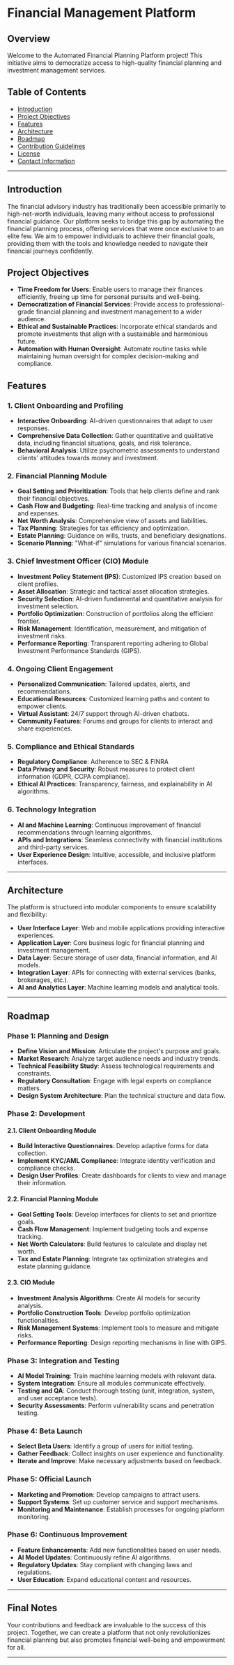 # **Financial Management Platform** 

## **Overview**

Welcome to the Automated Financial Planning Platform project! This initiative aims to democratize access to high-quality financial planning and investment management services.

## **Table of Contents**

- [Introduction](#introduction)
- [Project Objectives](#project-objectives)
- [Features](#features)
- [Architecture](#architecture)
- [Roadmap](#roadmap)
- [Contribution Guidelines](#contribution-guidelines)
- [License](#license)
- [Contact Information](#contact-information)

---

## **Introduction**

The financial advisory industry has traditionally been accessible primarily to high-net-worth individuals, leaving many without access to professional financial guidance. Our platform seeks to bridge this gap by automating the financial planning process, offering services that were once exclusive to an elite few. We aim to empower individuals to achieve their financial goals, providing them with the tools and knowledge needed to navigate their financial journeys confidently.

## **Project Objectives**

- **Time Freedom for Users**: Enable users to manage their finances efficiently, freeing up time for personal pursuits and well-being.
- **Democratization of Financial Services**: Provide access to professional-grade financial planning and investment management to a wider audience.
- **Ethical and Sustainable Practices**: Incorporate ethical standards and promote investments that align with a sustainable and harmonious future.
- **Automation with Human Oversight**: Automate routine tasks while maintaining human oversight for complex decision-making and compliance.

## **Features**

### **1. Client Onboarding and Profiling**

- **Interactive Onboarding**: AI-driven questionnaires that adapt to user responses.
- **Comprehensive Data Collection**: Gather quantitative and qualitative data, including financial situations, goals, and risk tolerance.
- **Behavioral Analysis**: Utilize psychometric assessments to understand clients' attitudes towards money and investment.

### **2. Financial Planning Module**

- **Goal Setting and Prioritization**: Tools that help clients define and rank their financial objectives.
- **Cash Flow and Budgeting**: Real-time tracking and analysis of income and expenses.
- **Net Worth Analysis**: Comprehensive view of assets and liabilities.
- **Tax Planning**: Strategies for tax efficiency and optimization.
- **Estate Planning**: Guidance on wills, trusts, and beneficiary designations.
- **Scenario Planning**: "What-if" simulations for various financial scenarios.

### **3. Chief Investment Officer (CIO) Module**

- **Investment Policy Statement (IPS)**: Customized IPS creation based on client profiles.
- **Asset Allocation**: Strategic and tactical asset allocation strategies.
- **Security Selection**: AI-driven fundamental and quantitative analysis for investment selection.
- **Portfolio Optimization**: Construction of portfolios along the efficient frontier.
- **Risk Management**: Identification, measurement, and mitigation of investment risks.
- **Performance Reporting**: Transparent reporting adhering to Global Investment Performance Standards (GIPS).

### **4. Ongoing Client Engagement**

- **Personalized Communication**: Tailored updates, alerts, and recommendations.
- **Educational Resources**: Customized learning paths and content to empower clients.
- **Virtual Assistant**: 24/7 support through AI-driven chatbots.
- **Community Features**: Forums and groups for clients to interact and share experiences.

### **5. Compliance and Ethical Standards**

- **Regulatory Compliance**: Adherence to SEC & FINRA
- **Data Privacy and Security**: Robust measures to protect client information (GDPR, CCPA compliance).
- **Ethical AI Practices**: Transparency, fairness, and explainability in AI algorithms.

### **6. Technology Integration**

- **AI and Machine Learning**: Continuous improvement of financial recommendations through learning algorithms.
- **APIs and Integrations**: Seamless connectivity with financial institutions and third-party services.
- **User Experience Design**: Intuitive, accessible, and inclusive platform interfaces.

---

## **Architecture**

The platform is structured into modular components to ensure scalability and flexibility:

- **User Interface Layer**: Web and mobile applications providing interactive experiences.
- **Application Layer**: Core business logic for financial planning and investment management.
- **Data Layer**: Secure storage of user data, financial information, and AI models.
- **Integration Layer**: APIs for connecting with external services (banks, brokerages, etc.).
- **AI and Analytics Layer**: Machine learning models and analytical tools.

---

## **Roadmap**

### **Phase 1: Planning and Design**

- **Define Vision and Mission**: Articulate the project's purpose and goals.
- **Market Research**: Analyze target audience needs and industry trends.
- **Technical Feasibility Study**: Assess technological requirements and constraints.
- **Regulatory Consultation**: Engage with legal experts on compliance matters.
- **Design System Architecture**: Plan the technical structure and data flow.

### **Phase 2: Development**

#### **2.1. Client Onboarding Module**

- **Build Interactive Questionnaires**: Develop adaptive forms for data collection.
- **Implement KYC/AML Compliance**: Integrate identity verification and compliance checks.
- **Design User Profiles**: Create dashboards for clients to view and manage their information.

#### **2.2. Financial Planning Module**

- **Goal Setting Tools**: Develop interfaces for clients to set and prioritize goals.
- **Cash Flow Management**: Implement budgeting tools and expense tracking.
- **Net Worth Calculators**: Build features to calculate and display net worth.
- **Tax and Estate Planning**: Integrate tax optimization strategies and estate planning guidance.

#### **2.3. CIO Module**

- **Investment Analysis Algorithms**: Create AI models for security analysis.
- **Portfolio Construction Tools**: Develop portfolio optimization functionalities.
- **Risk Management Systems**: Implement tools to measure and mitigate risks.
- **Performance Reporting**: Design reporting mechanisms in line with GIPS.

### **Phase 3: Integration and Testing**

- **AI Model Training**: Train machine learning models with relevant data.
- **System Integration**: Ensure all modules communicate effectively.
- **Testing and QA**: Conduct thorough testing (unit, integration, system, and user acceptance tests).
- **Security Assessments**: Perform vulnerability scans and penetration testing.

### **Phase 4: Beta Launch**

- **Select Beta Users**: Identify a group of users for initial testing.
- **Gather Feedback**: Collect insights on user experience and functionality.
- **Iterate and Improve**: Make necessary adjustments based on feedback.

### **Phase 5: Official Launch**

- **Marketing and Promotion**: Develop campaigns to attract users.
- **Support Systems**: Set up customer service and support mechanisms.
- **Monitoring and Maintenance**: Establish processes for ongoing platform monitoring.

### **Phase 6: Continuous Improvement**

- **Feature Enhancements**: Add new functionalities based on user needs.
- **AI Model Updates**: Continuously refine AI algorithms.
- **Regulatory Updates**: Stay compliant with changing laws and regulations.
- **User Education**: Expand educational content and resources.

---

## **Final Notes**

Your contributions and feedback are invaluable to the success of this project. Together, we can create a platform that not only revolutionizes financial planning but also promotes financial well-being and empowerment for all.

---

